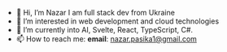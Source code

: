 - 👋 Hi, I’m Nazar I am full stack dev from Ukraine
- 👀 I’m interested in web development and cloud technologies
- 🌱 I’m currently into AI, Svelte, React, TypeScript, C#. 
- 📫 How to reach me: **email**: nazar.pasika1@gmail.com
